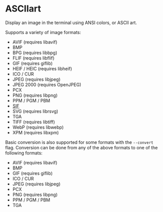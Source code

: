 # ASCIIart

Display an image in the terminal using ANSI colors, or ASCII art.

Supports a variety of image formats:

* AVIF (requires libavif)
* BMP
* BPG (requires libbpg)
* FLIF (requires libflif)
* GIF (requires giflib)
* HEIF / HEIC (requires libheif)
* ICO / CUR
* JPEG (requires libjpeg)
* JPEG 2000 (requires OpenJPEG)
* PCX
* PNG (requires libpng)
* PPM / PGM / PBM
* [SIF](https://adventofcode.com/2019/day/8)
* SVG (requires librsvg)
* TGA
* TIFF (requires libtiff)
* WebP (requires libwebp)
* XPM (requires libxpm)

Basic conversion is also supported for some formats with the `--convert` flag.
Conversion can be done from any of the above formats to one of the following
formats:

* AVIF (requires libavif)
* BMP
* GIF (requires giflib)
* ICO / CUR
* JPEG (requires libjpeg)
* PCX
* PNG (requires libpng)
* PPM / PGM / PBM
* TGA
